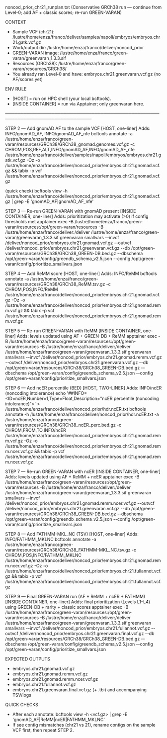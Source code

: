 noncod_prior_chr21_runplan.txt
(Conservative GRCh38 run — continue from Level-0; add AF + classic scores; re-run GREEN-VARAN)

CONTEXT
- Sample VCF (chr21):  /lustre/home/enza/franco/deliver/samples/napoli/embryos/embryos.chr21.gatk.vcf.gz
- Work/output dir:      /lustre/home/enza/franco/deliver/noncod_prior
- GREEN-VARAN image:    /lustre/home/enza/franco/green-varan/greenvaran_1.3.3.sif
- Resources (GRCh38):   /lustre/home/enza/franco/green-varan/resources/GRCh38/
- You already ran Level-0 and have: embryos.chr21.greenvaran.vcf.gz (no AF/scores yet)

ENV RULE
- [HOST] = run on HPC shell (your local bcftools).
- [INSIDE CONTAINER] = run via Apptainer; only greenvaran here.

──────────────────────────────────────────────────────────────────────────────

STEP 2 — Add gnomAD AF to the sample VCF  [HOST, one-liner]
Adds: INFO/gnomAD_AF, INFO/gnomAD_AF_nfe
bcftools annotate -a /lustre/home/enza/franco/green-varan/resources/GRCh38/GRCh38_gnomad.genomes.vcf.gz -c CHROM,POS,REF,ALT,INFO/gnomAD_AF,INFO/gnomAD_AF_nfe /lustre/home/enza/franco/deliver/samples/napoli/embryos/embryos.chr21.gatk.vcf.gz -Oz -o /lustre/home/enza/franco/deliver/noncod_prior/embryos.chr21.gnomad.vcf.gz && tabix -p vcf /lustre/home/enza/franco/deliver/noncod_prior/embryos.chr21.gnomad.vcf.gz

(quick check)
bcftools view -h /lustre/home/enza/franco/deliver/noncod_prior/embryos.chr21.gnomad.vcf.gz | grep -E 'gnomAD_AF|gnomAD_AF_nfe'

STEP 3 — Re-run GREEN-VARAN with gnomAD present  [INSIDE CONTAINER, one-liner]
Adds: prioritization may activate (>0) if config thresholds met
apptainer exec -B /lustre/home/enza/franco/green-varan/resources:/opt/green-varan/resources -B /lustre/home/enza/franco/deliver:/deliver /lustre/home/enza/franco/green-varan/greenvaran_1.3.3.sif greenvaran smallvars --invcf /deliver/noncod_prior/embryos.chr21.gnomad.vcf.gz --outvcf /deliver/noncod_prior/embryos.chr21.greenvaran.vcf.gz --db /opt/green-varan/resources/GRCh38/GRCh38_GREEN-DB.bed.gz --dbschema /opt/green-varan/config/greendb_schema_v2.5.json --config /opt/green-varan/config/prioritize_smallvars.json

STEP 4 — Add ReMM score  [HOST, one-liner]
Adds: INFO/ReMM
bcftools annotate -a /lustre/home/enza/franco/green-varan/resources/GRCh38/GRCh38_ReMM.tsv.gz -c CHROM,POS,INFO/ReMM /lustre/home/enza/franco/deliver/noncod_prior/embryos.chr21.gnomad.vcf.gz -Oz -o /lustre/home/enza/franco/deliver/noncod_prior/embryos.chr21.gnomad.remm.vcf.gz && tabix -p vcf /lustre/home/enza/franco/deliver/noncod_prior/embryos.chr21.gnomad.remm.vcf.gz

STEP 5 — Re-run GREEN-VARAN with ReMM  [INSIDE CONTAINER, one-liner]
Adds: levels updated using AF + GREEN-DB + ReMM
apptainer exec -B /lustre/home/enza/franco/green-varan/resources:/opt/green-varan/resources -B /lustre/home/enza/franco/deliver:/deliver /lustre/home/enza/franco/green-varan/greenvaran_1.3.3.sif greenvaran smallvars --invcf /deliver/noncod_prior/embryos.chr21.gnomad.remm.vcf.gz --outvcf /deliver/noncod_prior/embryos.chr21.greenvaran.vcf.gz --db /opt/green-varan/resources/GRCh38/GRCh38_GREEN-DB.bed.gz --dbschema /opt/green-varan/config/greendb_schema_v2.5.json --config /opt/green-varan/config/prioritize_smallvars.json

STEP 6 — Add ncER percentile (BED)  [HOST, TWO-LINER]
Adds: INFO/ncER (noncoding intolerance)
echo '##INFO=<ID=ncER,Number=1,Type=Float,Description="ncER percentile (noncoding intolerance)">' > /lustre/home/enza/franco/deliver/noncod_prior/hdr.ncER.txt
bcftools annotate -h /lustre/home/enza/franco/deliver/noncod_prior/hdr.ncER.txt -a /lustre/home/enza/franco/green-varan/resources/GRCh38/GRCh38_ncER_perc.bed.gz -c CHROM,FROM,TO,INFO/ncER /lustre/home/enza/franco/deliver/noncod_prior/embryos.chr21.gnomad.remm.vcf.gz -Oz -o /lustre/home/enza/franco/deliver/noncod_prior/embryos.chr21.gnomad.remm.ncer.vcf.gz && tabix -p vcf /lustre/home/enza/franco/deliver/noncod_prior/embryos.chr21.gnomad.remm.ncer.vcf.gz

STEP 7 — Re-run GREEN-VARAN with ncER  [INSIDE CONTAINER, one-liner]
Adds: levels updated using AF + ReMM + ncER
apptainer exec -B /lustre/home/enza/franco/green-varan/resources:/opt/green-varan/resources -B /lustre/home/enza/franco/deliver:/deliver /lustre/home/enza/franco/green-varan/greenvaran_1.3.3.sif greenvaran smallvars --invcf /deliver/noncod_prior/embryos.chr21.gnomad.remm.ncer.vcf.gz --outvcf /deliver/noncod_prior/embryos.chr21.greenvaran.vcf.gz --db /opt/green-varan/resources/GRCh38/GRCh38_GREEN-DB.bed.gz --dbschema /opt/green-varan/config/greendb_schema_v2.5.json --config /opt/green-varan/config/prioritize_smallvars.json

STEP 8 — Add FATHMM-MKL_NC (TSV)  [HOST, one-liner]
Adds: INFO/FATHMM_MKLNC
bcftools annotate -a /lustre/home/enza/franco/green-varan/resources/GRCh38/GRCh38_FATHMM-MKL_NC.tsv.gz -c CHROM,POS,INFO/FATHMM_MKLNC /lustre/home/enza/franco/deliver/noncod_prior/embryos.chr21.gnomad.remm.ncer.vcf.gz -Oz -o /lustre/home/enza/franco/deliver/noncod_prior/embryos.chr21.fullannot.vcf.gz && tabix -p vcf /lustre/home/enza/franco/deliver/noncod_prior/embryos.chr21.fullannot.vcf.gz

STEP 9 — Final GREEN-VARAN run (AF + ReMM + ncER + FATHMM)  [INSIDE CONTAINER, one-liner]
Adds: final prioritization (Levels L1–L4) using GREEN-DB + rarity + classic scores
apptainer exec -B /lustre/home/enza/franco/green-varan/resources:/opt/green-varan/resources -B /lustre/home/enza/franco/deliver:/deliver /lustre/home/enza/franco/green-varan/greenvaran_1.3.3.sif greenvaran smallvars --invcf /deliver/noncod_prior/embryos.chr21.fullannot.vcf.gz --outvcf /deliver/noncod_prior/embryos.chr21.greenvaran.final.vcf.gz --db /opt/green-varan/resources/GRCh38/GRCh38_GREEN-DB.bed.gz --dbschema /opt/green-varan/config/greendb_schema_v2.5.json --config /opt/green-varan/config/prioritize_smallvars.json

EXPECTED OUTPUTS
- embryos.chr21.gnomad.vcf.gz
- embryos.chr21.gnomad.remm.vcf.gz
- embryos.chr21.gnomad.remm.ncer.vcf.gz
- embryos.chr21.fullannot.vcf.gz
- embryos.chr21.greenvaran.final.vcf.gz (+ .tbi) and accompanying TSV/logs

QUICK CHECKS
- After each annotate: bcftools view -h <vcf.gz> | grep -E 'gnomAD_AF|ReMM|ncER|FATHMM_MKLNC'
- If see contig mismatches (chr21 vs 21), rename contigs on the sample VCF first, then repeat STEP 2.
 

 
 
